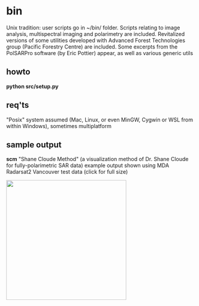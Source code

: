 # bin
Unix tradition: user scripts go in ~/bin/ folder. Scripts relating to image analysis, multispectral imaging and polarimetry are included. Revitalized versions of some utilities developed with Advanced Forest Technologies group (Pacific Forestry Centre) are included. Some excerpts from the PolSARPro software (by Eric Pottier) appear, as well as various generic utils

## howto
**python src/setup.py**

## req'ts
"Posix" system assumed (Mac, Linux, or even MinGW, Cygwin or WSL from within Windows), sometimes multiplatform

## sample output
**scm** "Shane Cloude Method" (a visualization method of Dr. Shane Cloude for fully-polarimetric SAR data) example output shown using MDA Radarsat2 Vancouver test data (click for full size)

<img src="src/scm_test/scm_test.png" width="320">
